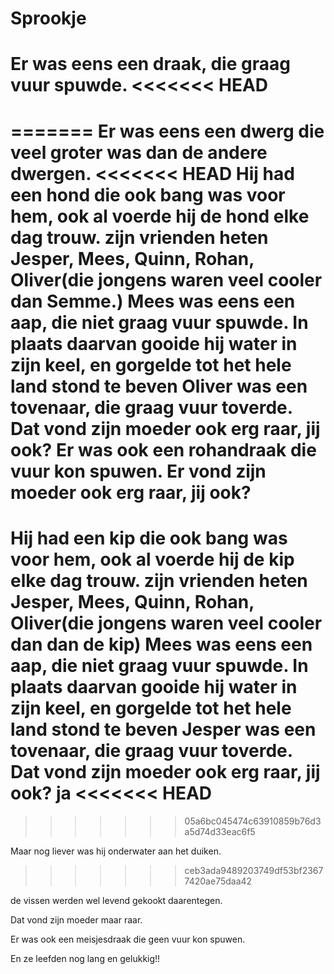 # Sprookje

Er was eens een draak, die graag vuur spuwde.
<<<<<<< HEAD
=======
=======
Er was eens een dwerg die veel groter was 
dan de andere dwergen.
<<<<<<< HEAD
Hij had een hond die ook bang was voor hem,
ook al voerde hij de hond elke dag trouw.
zijn vrienden heten Jesper, Mees, Quinn, Rohan, Oliver(die jongens waren veel cooler dan Semme.) 
Mees was eens een aap, die niet graag vuur spuwde.
In plaats daarvan gooide hij water in zijn keel, en gorgelde tot het hele land stond te beven
Oliver was een tovenaar, die graag vuur toverde.
Dat vond zijn moeder ook erg raar, jij ook?
Er was ook een rohandraak die vuur kon spuwen.
Er vond zijn moeder ook erg raar, jij ook?
=======
Hij had een kip die ook bang was voor hem,
ook al voerde hij de kip elke dag trouw.
zijn vrienden heten Jesper, Mees, Quinn, Rohan, Oliver(die jongens waren veel cooler dan dan de kip) 
Mees was eens een aap, die niet graag vuur spuwde.
In plaats daarvan gooide hij water in zijn keel, en gorgelde tot het hele land stond te beven
Jesper was een tovenaar, die graag vuur toverde.
Dat vond zijn moeder ook erg raar, jij ook? ja
<<<<<<< HEAD
=======
>>>>>>> 05a6bc045474c63910859b76d3a5d74d33eac6f5

Maar nog liever was hij onderwater aan het duiken.
>>>>>>> ceb3ada9489203749df53bf23677420ae75daa42

de vissen werden wel levend gekookt daarentegen.

Dat vond zijn moeder maar raar.

Er was ook een meisjesdraak die geen vuur kon spuwen.

En ze leefden nog lang en gelukkig!!
